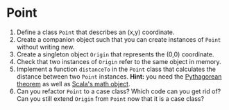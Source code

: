 <!-- inspired by Scala for the Impatient -->
# Point
1. Define a class `Point` that describes an (x,y) coordinate.
2. Create a companion object such that you can create instances of `Point` without writing new.
3. Create a singleton object `Origin` that represents the (0,0) coordinate.
4. Check that two instances of `Origin` refer to the same object in memory.
5. Implement a function `distanceTo` in the `Point` class that calculates the distance between two `Point` instances. **Hint:** you need the [Pythagorean theorem](https://en.wikipedia.org/wiki/Pythagorean_theorem) as well as [Scala's math object](http://www.scala-lang.org/api/current/#scala.math.package).
6. Can you refactor `Point` to a case class? Which code can you get rid of? Can you still extend `Origin` from `Point` now that it is a case class?
